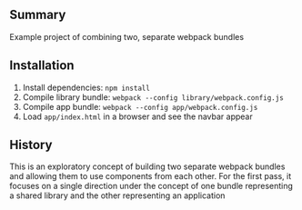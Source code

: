 ## Summary
Example project of combining two, separate webpack bundles

## Installation
1. Install dependencies: `npm install`
2. Compile library bundle: `webpack --config library/webpack.config.js`
3. Compile app bundle: `webpack --config app/webpack.config.js`
4. Load `app/index.html` in a browser and see the navbar appear

## History
This is an exploratory concept of building two separate webpack bundles and allowing them to use components from each other. For the first pass, it focuses on a single direction under the concept of one bundle representing a shared library and the other representing an application